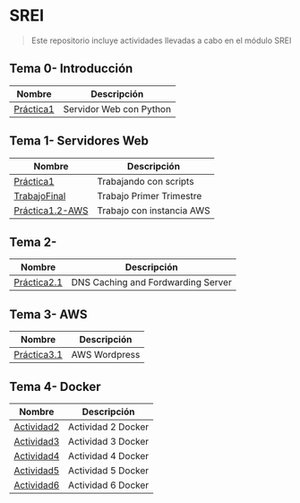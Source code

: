# SREI
> Este repositorio incluye actividades llevadas a cabo en el módulo SREI

 ## Tema 0- Introducción

| Nombre  | Descripción |
| ----------- | ----------------- |
|  [Práctica1](Tema0/Práctica1.md) | Servidor Web con Python |

## Tema 1- Servidores Web

| Nombre | Descripción |
| ----------- | ----------------- |
| [Práctica1](Tema1/Práctica1.md) | Trabajando con scripts |
| [TrabajoFinal](Tema1/Trabajo-Final.md) | Trabajo Primer Trimestre |
| [Práctica1.2-AWS](Tema1/Práctica1.2-AWS.md) | Trabajo con instancia AWS|

## Tema 2- 
| Nombre | Descripción |
| ----------- | ----------------- |
| [Práctica2.1](Tema2/Practica2.1-Cache-Forwarding.md) | DNS Caching and Fordwarding Server |

## Tema 3- AWS
| Nombre | Descripción |
| ----------- | ----------------- |
| [Práctica3.1](Tema3/Practica3.1-AWS.md) | AWS Wordpress |

## Tema 4- Docker
| Nombre | Descripción |
| ----------- | ----------------- |
| [Actividad2](Tema4/Actividad-2.md) | Actividad 2 Docker |
| [Actividad3](Tema4/Actividad-3.md) | Actividad 3 Docker |
| [Actividad4](Tema4/Actividad-4.md) | Actividad 4 Docker |
| [Actividad5](Tema4/Actividad-5.md) | Actividad 5 Docker |
| [Actividad6](Tema4/Actividad-6.md) | Actividad 6 Docker |

